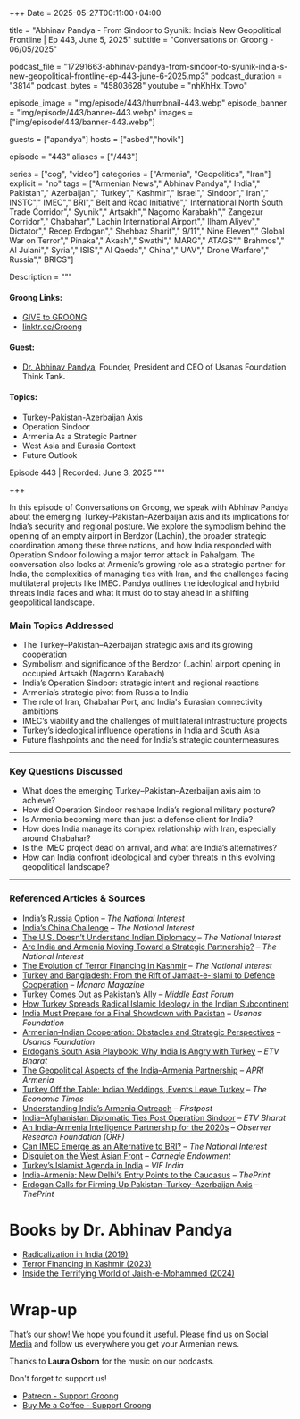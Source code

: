 +++
Date = 2025-05-27T00:11:00+04:00

title = "Abhinav Pandya - From Sindoor to Syunik: India’s New Geopolitical Frontline | Ep 443, June 5, 2025"
subtitle = "Conversations on Groong - 06/05/2025"

podcast_file     = "17291663-abhinav-pandya-from-sindoor-to-syunik-india-s-new-geopolitical-frontline-ep-443-june-6-2025.mp3"
podcast_duration = "3814"
podcast_bytes    = "45803628"
youtube = "nhKhHx_Tpwo"

episode_image = "img/episode/443/thumbnail-443.webp"
episode_banner = "img/episode/443/banner-443.webp"
images = ["img/episode/443/banner-443.webp"]

guests = ["apandya"]
hosts = ["asbed","hovik"]

episode = "443"
aliases = ["/443"]

series = ["cog", "video"]
categories = ["Armenia", "Geopolitics", "Iran"]
explicit = "no"
tags = ["Armenian News"," Abhinav Pandya"," India"," Pakistan"," Azerbaijan"," Turkey"," Kashmir"," Israel"," Sindoor"," Iran"," INSTC"," IMEC"," BRI"," Belt and Road Initiative"," International North South Trade Corridor"," Syunik"," Artsakh"," Nagorno Karabakh"," Zangezur Corridor"," Chabahar"," Lachin International Airport"," Ilham Aliyev"," Dictator"," Recep Erdogan"," Shehbaz Sharif"," 9/11"," Nine Eleven"," Global War on Terror"," Pinaka"," Akash"," Swathi"," MARG"," ATAGS"," Brahmos"," Al Julani"," Syria"," ISIS"," Al Qaeda"," China"," UAV"," Drone Warfare"," Russia"," BRICS"]

Description = """

#### Groong Links:
* [GIVE to GROONG](https://podcasts.groong.org/donate)
* [linktr.ee/Groong](https://linktr.ee/groong)

#### Guest:
* [Dr. Abhinav Pandya](https://podcasts.groong.org/guest/apandya), Founder, President and CEO of Usanas Foundation Think Tank.

#### Topics:
* Turkey-Pakistan-Azerbaijan Axis
* Operation Sindoor
* Armenia As a Strategic Partner
* West Asia and Eurasia Context
* Future Outlook

Episode 443 | Recorded: June 3, 2025
"""

+++

In this episode of Conversations on Groong, we speak with Abhinav Pandya about the emerging Turkey–Pakistan–Azerbaijan axis and its implications for India’s security and regional posture. We explore the symbolism behind the opening of an empty airport in Berdzor (Lachin), the broader strategic coordination among these three nations, and how India responded with Operation Sindoor following a major terror attack in Pahalgam. The conversation also looks at Armenia’s growing role as a strategic partner for India, the complexities of managing ties with Iran, and the challenges facing multilateral projects like IMEC. Pandya outlines the ideological and hybrid threats India faces and what it must do to stay ahead in a shifting geopolitical landscape.

### **Main Topics Addressed**

- The Turkey–Pakistan–Azerbaijan strategic axis and its growing cooperation  
- Symbolism and significance of the Berdzor (Lachin) airport opening in occupied Artsakh (Nagorno Karabakh)
- India’s Operation Sindoor: strategic intent and regional reactions  
- Armenia’s strategic pivot from Russia to India  
- The role of Iran, Chabahar Port, and India's Eurasian connectivity ambitions  
- IMEC’s viability and the challenges of multilateral infrastructure projects  
- Turkey’s ideological influence operations in India and South Asia  
- Future flashpoints and the need for India’s strategic countermeasures

---

### **Key Questions Discussed**

- What does the emerging Turkey–Pakistan–Azerbaijan axis aim to achieve?  
- How did Operation Sindoor reshape India’s regional military posture?  
- Is Armenia becoming more than just a defense client for India?  
- How does India manage its complex relationship with Iran, especially around Chabahar?  
- Is the IMEC project dead on arrival, and what are India’s alternatives?  
- How can India confront ideological and cyber threats in this evolving geopolitical landscape?

---

### **Referenced Articles & Sources**

- [India’s Russia Option](https://nationalinterest.org/feature/indias-russia-option-212015) – *The National Interest*  
- [India’s China Challenge](https://nationalinterest.org/feature/indias-china-challenge-211295) – *The National Interest*  
- [The U.S. Doesn’t Understand Indian Diplomacy](https://nationalinterest.org/feature/us-doesnt-understand-indian-diplomacy-209942) – *The National Interest*  
- [Are India and Armenia Moving Toward a Strategic Partnership?](https://nationalinterest.org/feature/are-india-and-armenia-moving-toward-strategic-partnership-208173) – *The National Interest*  
- [The Evolution of Terror Financing in Kashmir](https://nationalinterest.org/feature/evolution-terror-financing-kashmir-207150) – *The National Interest*  
- [Turkey and Bangladesh: From the Rift of Jamaat-e-Islami to Defence Cooperation](https://manaramagazine.org/2021/12/turkey-and-bangladesh-from-the-rift-of-jamaat-e-islami-to-defence-cooperation/) – *Manara Magazine*  
- [Turkey Comes Out as Pakistan’s Ally](https://www.meforum.org/mef-observer/turkey-comes-out-as-pakistans-ally) – *Middle East Forum*  
- [How Turkey Spreads Radical Islamic Ideology in the Indian Subcontinent](https://www.linkedin.com/pulse/how-t%C3%BCrkiye-spreads-radical-islamic-ideology-indian-raj-%E0%A4%85%E0%A4%AD-%E0%A4%B7-%E0%A4%95-%E0%A4%B0-%E0%A4%9C--hdsif/)  
- [India Must Prepare for a Final Showdown with Pakistan](https://usanasfoundation.com/india-must-prepare-for-a-final-showdown-with-pakistan-another-war-coming-soon) – *Usanas Foundation*  
- [Armenian–Indian Cooperation: Obstacles and Strategic Perspectives](https://usanasfoundation.com/armenian-indian-cooperation-about-obstacles-and-new-strategic-perspectives) – *Usanas Foundation*  
- [Erdogan’s South Asia Playbook: Why India Is Angry with Turkey](https://www.etvbharat.com/en/!international/erdogans-south-asia-playbook-why-india-is-angry-with-turkey-enn25051404514) – *ETV Bharat*  
- [The Geopolitical Aspects of the India–Armenia Partnership](https://apri.institute/the-geopolitical-aspects-of-the-india-armenia-partnership/) – *APRI Armenia*  
- [Turkey Off the Table: Indian Weddings, Events Leave Turkey](https://economictimes.indiatimes.com/nri/visit/turkey-off-the-table-indian-weddings-corporate-events-move-out-over-ankaras-pro-pakistan-stance/articleshow/121323514.cms) – *The Economic Times*  
- [Understanding India’s Armenia Outreach](https://www.firstpost.com/opinion/understanding-indias-armenia-outreach-amid-global-power-play-in-south-caucasus-13579412.html) – *Firstpost*  
- [India–Afghanistan Diplomatic Ties Post Operation Sindoor](https://www.etvbharat.com/en/!international/india-afghanistan-diplomatic-ties-post-operation-sindoor-pakistan-taliban-enn25051604574) – *ETV Bharat*  
- [An India–Armenia Intelligence Partnership for the 2020s](https://www.orfonline.org/research/an-india-armenia-intelligence-partnership-for-the-2020s) – *Observer Research Foundation (ORF)*  
- [Can IMEC Emerge as an Alternative to BRI?](https://nationalinterest.org/feature/can-imec-emerge-alternative-bri-206906) – *The National Interest*  
- [Disquiet on the West Asian Front](https://carnegieendowment.org/middle-east/diwan/2024/10/disquiet-on-the-west-asian-front?lang=en) – *Carnegie Endowment*  
- [Turkey’s Islamist Agenda in India](https://www.vifindia.org/sites/default/files/turkey-s-islamist-agenda-in-india.pdf) – *VIF India*  
- [India-Armenia: New Delhi’s Entry Points to the Caucasus](https://theprint.in/opinion/armenia-buying-indian-weapons/2642025/) – *ThePrint*  
- [Erdogan Calls for Firming Up Pakistan–Turkey–Azerbaijan Axis](https://theprint.in/world/erdogan-calls-for-firming-up-pakistan-turkey-azerbaijan-axis-baku-offers-2-bn-for-islamabad/2640907/) – *ThePrint*

# Books by Dr. Abhinav Pandya

- [Radicalization in India (2019)](https://a.co/d/6IqUFRW)
- [Terror Financing in Kashmir (2023)](https://a.co/d/9suTnNM)
- [Inside the Terrifying World of Jaish-e-Mohammed (2024)](https://a.co/d/j4VJwZ0)

# Wrap-up

That’s our [show](https://podcasts.groong.org/)! We hope you found it useful. Please find us on [Social Media](https://linktr.ee/groong) and follow us everywhere you get your Armenian news.

Thanks to **Laura Osborn** for the music on our podcasts.

Don't forget to support us!
* [Patreon - Support Groong](https://www.patreon.com/ann_groong)
* [Buy Me a Coffee - Support Groong](https://www.buymeacoffee.com/groong)

